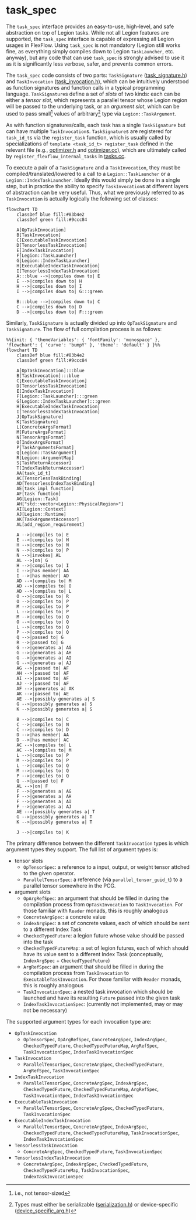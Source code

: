 # task\_spec

The `task_spec` interface provides an easy-to-use, high-level, and safe abstraction on top of Legion tasks.
While not all Legion features are supported, the `task_spec` interface is capable of expressing all Legion usages in FlexFlow.
Using `task_spec` is not mandatory (Legion still works fine, as everything simply compiles down to Legion `TaskLauncher`, etc. 
anyway), but any code that can use `task_spec` is strongly advised to use it as it is significantly less verbose, safer, and 
prevents common errors.

The `task_spec` code consists of two parts: `TaskSignature` ([task\_signature.h](./task_signature.h)) and `TaskInvocation` ([task\_invocation.h](./task_invocation.h)), 
which can be intuitively understood as function signatures and function calls in a typical programming language.
`TaskSignature`s define a set of _slots_ of two kinds: 
each can be either a _tensor slot_, which represents a parallel tensor whose Legion region will be passed to the underlying task, 
or an _argument slot_, which can be used to pass small[^1] values of arbitrary[^2] type via `Legion::TaskArgument`.

As with function signatures/calls, each task has a single `TaskSignature` but can have multiple `TaskInvocation`s.
`TaskSignature`s are registered for `task_id_t`s via the `register_task` function, which is usually called by specializations of `template <task_id_t> register_task` 
defined in the relevant file (e.g., [optimizer.h](../optimizer.h) and [optimizer.cc](../optimizer.cc)), which are ultimately called by 
`register_flexflow_internal_tasks` in [tasks.cc](../tasks.cc).

To execute a pair of a `TaskSignature` and a `TaskInvocation`, they must be compiled/translated/lowered to a call to a `Legion::TaskLauncher` or a 
`Legion::IndexTaskLauncher`.
Ideally this would simply be done in a single step, but in practice the ability to specify `TaskInvocation`s at different layers of abstraction can 
be very useful.
Thus, what we previously referred to as `TaskInvocation` is actually logically the following set of classes:

```mermaid
flowchart TD
    classDef blue fill:#83b4e2
    classDef green fill:#9ccc84

    A[OpTaskInvocation]
    B[TaskInvocation]
    C[ExecutableTaskInvocation]
    D[TensorlessTaskInvocation]
    E[IndexTaskInvocation]
    F[Legion::TaskLauncher]
    G[Legion::IndexTaskLauncher]
    H[ExecutableIndexTaskInvocation]
    I[TensorlessIndexTaskInvocation]
    A:::blue -->|compiles down to| E
    E -->|compiles down to| H
    H -->|compiles down to| I 
    I -->|compiles down to| G:::green

    B:::blue -->|compiles down to| C
    C -->|compiles down to| D
    D -->|compiles down to| F:::green
```
Similarly, `TaskSignature` is actually divided up into `OpTaskSignature` and `TaskSignature`.
The flow of full compilation process is as follows:
```mermaid
%%{init: { 'themeVariables': { 'fontFamily': 'monospace' }, 'flowchart': { 'curve': 'bumpY' }, 'theme': 'default' } }%%
flowchart TD
    classDef blue fill:#83b4e2
    classDef green fill:#9ccc84
    
    A[OpTaskInvocation]:::blue
    B[TaskInvocation]:::blue
    C[ExecutableTaskInvocation]
    D[TensorlessTaskInvocation]
    E[IndexTaskInvocation]
    F[Legion::TaskLauncher]:::green
    G[Legion::IndexTaskLauncher]:::green
    H[ExecutableIndexTaskInvocation]
    I[TensorlessIndexTaskInvocation]
    J[OpTaskSignature]
    K[TaskSignature]
    L[ConcreteArgsFormat]
    M[FutureArgsFormat]
    N[TensorArgsFormat]
    O[IndexArgsFormat]
    P[TaskArgumentsFormat]
    Q[Legion::TaskArgument]
    R[Legion::ArgumentMap]
    S[TaskReturnAccessor]
    T[IndexTaskReturnAccessor]
    AA[task_id_t]
    AC[TensorlessTaskBinding]
    AD[TensorlessIndexTaskBinding]
    AE[task_impl function]
    AF[task function]
    AG[Legion::Task]
    AH["std::vector<Legion::PhysicalRegion>"]
    AI[Legion::Context]
    AJ[Legion::Runtime]
    AK[TaskArgumentAccessor]
    AL[add_region_requirement]

    A -->|compiles to| E
    E -->|compiles to| H
    H -->|compiles to| N
    N -->|compiles to| P
    N -->|invokes| AL
    AL -->|on| G
    H -->|compiles to| I
    I -->|has member| AA
    I -->|has member| AD 
    AD -->|compiles to| M
    AD -->|compiles to| O
    AD -->|compiles to| L
    O -->|compiles to| R
    O -->|compiles to| P
    M -->|compiles to| P
    L -->|compiles to| P
    M -->|compiles to| Q
    O -->|compiles to| Q
    L -->|compiles to| Q
    P -->|compiles to| Q
    Q -->|passed to| G
    R -->|passed to| G
    G -->|generates a| AG
    G -->|generates a| AH
    G -->|generates a| AI 
    G -->|generates a| AJ
    AG -->|passed to| AF
    AH -->|passed to| AF
    AI -->|passed to| AF 
    AJ -->|passed to| AF
    AF -->|generates a| AK
    AK -->|passed to| AE
    AE -->|possibly generates a| S
    G -->|possibly generates a| S
    K -->|possibly generates a| S

    B -->|compiles to| C
    C -->|compiles to| N
    C -->|compiles to| D
    D -->|has member| AA
    D -->|has member| AC
    AC -->|compiles to| L 
    AC -->|compiles to| M
    L -->|compiles to| P
    M -->|compiles to| P 
    L -->|compiles to| Q
    M -->|compiles to| Q
    P -->|compiles to| Q
    Q -->|passed to| F
    AL -->|on| F
    F -->|generates a| AG
    F -->|generates a| AH
    F -->|generates a| AI 
    F -->|generates a| AJ
    AE -->|possibly generates a| T
    G -->|possibly generates a| T
    K -->|possibly generates a| T

    J -->|compiles to| K
```

The primary difference between the different `TaskInvocation` types is which argument types they support.
The full list of argument types is:
- tensor slots
  - `OpTensorSpec`: a reference to a input, output, or weight tensor attched to the given operator. 
  - `ParallelTensorSpec`: a reference (via `parallel_tensor_guid_t`) to a parallel tensor somewhere in the PCG.
- argument slots
  - `OpArgRefSpec`: an argument that should be filled in during the compilation process from `OpTaskInvocation` to `TaskInvocation`. For those familiar with `Reader` monads, this is roughly analogous
  - `ConcreteArgSpec`: a concrete value
  - `IndexArgSpec`: a set of concrete values, each of which should be sent to a different Index Task
  - `CheckedTypedFuture`: a legion future whose value should be passed into the task
  - `CheckedTypedFutureMap`: a set of legion futures, each of which should have its value sent to a different Index Task (conceptually, `IndexArgSpec` + `CheckedTypedFuture`)
  - `ArgRefSpec`: an argument that should be filled in during the compilation process from `TaskInvocation` to `ExecutableTaskInvocation`. For those familiar with `Reader` monads, this is roughly analogous
  - `TaskInvocationSpec`: a nested task invocation which should be launched and have its resulting `Future` passed into the given task
  - `IndexTaskInvocationSpec`: (currently not implemented, may or may not be necessary)

The supported argument types for each invocation type are:
- `OpTaskInvocation`
  - `OpTensorSpec`, `OpArgRefSpec`, `ConcreteArgSpec`, `IndexArgSpec`, `CheckedTypedFuture`, `CheckedTypedFutureMap`, `ArgRefSpec`, `TaskInvocationSpec`, `IndexTaskInvocationSpec`
- `TaskInvocation`
  - `ParallelTensorSpec`, `ConcreteArgSpec`, `CheckedTypedFuture`, `ArgRefSpec`, `TaskInvocationSpec`
- `IndexTaskInvocation`
  - `ParallelTensorSpec`, `ConcreteArgSpec`, `IndexArgSpec`, `CheckedTypedFuture`, `CheckedTypedFutureMap`, `ArgRefSpec`, `TaskInvocationSpec`, `IndexTaskInvocationSpec`
- `ExecutableTaskInvocation`
  - `ParallelTensorSpec`, `ConcreteArgSpec`, `CheckedTypedFuture`, `TaskInvocationSpec`
- `ExecutableIndexTaskInvocation`
  - `ParallelTensorSpec`, `ConcreteArgSpec`, `IndexArgSpec`, `CheckedTypedFuture`, `CheckedTypedFutureMap`, `TaskInvocationSpec`, `IndexTaskInvocationSpec`
- `TensorlessTaskInvocation`
  - `ConcreteArgSpec`, `CheckedTypedFuture`, `TaskInvocationSpec`
- `TensorlessIndexTaskInvocation`
  - `ConcreteArgSpec`, `IndexArgSpec`, `CheckedTypedFuture`, `CheckedTypedFutureMap`, `TaskInvocationSpec`, `IndexTaskInvocationSpec`

[^1]: i.e., not tensor-sized
[^2]: Types must either be serializable ([serialization.h](../serialization.h)) or device-specific ([device\_specific\_arg.h](./device-specific-arg.h))

